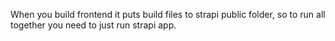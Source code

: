 When you build frontend it puts build files to strapi public folder, so to run all together you need to just run strapi app.
